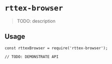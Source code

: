 # `rttex-browser`

> TODO: description

## Usage

```
const rttexBrowser = require('rttex-browser');

// TODO: DEMONSTRATE API
```
